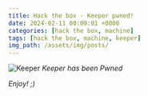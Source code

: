 ```yaml
---
title: Hack the box - Keeper pwned!
date: 2024-02-11 00:00:01 +0000
categories: [hack the box, machine]
tags: [hack the box, machine, keeper]
img_path: /assets/img/posts/
---
```


![Keeper](htb-keeper-pwned.png)
*Keeper has been Pwned*

*Enjoy! ;)*
